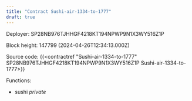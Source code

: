 ```yaml
---
title: "Contract Sushi-air-1334-to-1777"
draft: true
---
```

Deployer: SP28NB976TJHHGF4218KT194NPWP9N1X3WY516Z1P


 



Block height: 147799 (2024-04-26T12:34:13.000Z)

Source code: {{<contractref "Sushi-air-1334-to-1777" SP28NB976TJHHGF4218KT194NPWP9N1X3WY516Z1P Sushi-air-1334-to-1777>}}

Functions:

* sushi _private_
